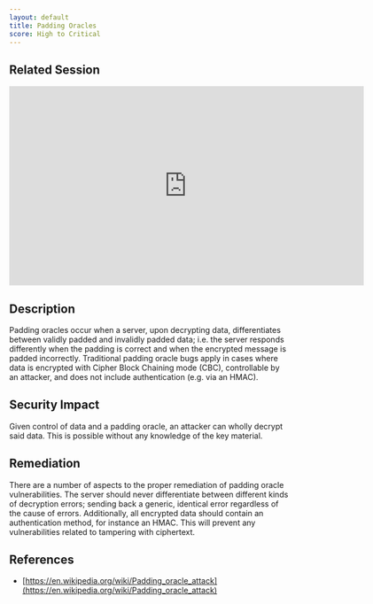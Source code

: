 ```yaml
---
layout: default
title: Padding Oracles
score: High to Critical
---
```


Related Session
---------------

<div class="container">
	<iframe id="ytplayer" type="text/html" width="640" height="360" src="https://www.youtube-nocookie.com/embed/jtcpREJLN1Y?rel=0&autoplay=0&origin=https://hacker101.com" frameborder="0"></iframe>
</div>

Description
-----------

Padding oracles occur when a server, upon decrypting data, differentiates between validly padded and invalidly padded data; i.e. the server responds differently when the padding is correct and when the encrypted message is padded incorrectly.  Traditional padding oracle bugs apply in cases where data is encrypted with Cipher Block Chaining mode (CBC), controllable by an attacker, and does not include authentication (e.g. via an HMAC).

Security Impact
---------------

Given control of data and a padding oracle, an attacker can wholly decrypt said data.  This is possible without any knowledge of the key material.

Remediation
-----------

There are a number of aspects to the proper remediation of padding oracle vulnerabilities.  The server should never differentiate between different kinds of decryption errors; sending back a generic, identical error regardless of the cause of errors.  Additionally, all encrypted data should contain an authentication method, for instance an HMAC.  This will prevent any vulnerabilities related to tampering with ciphertext.

References
----------

- [https://en.wikipedia.org/wiki/Padding_oracle_attack](https://en.wikipedia.org/wiki/Padding_oracle_attack)
